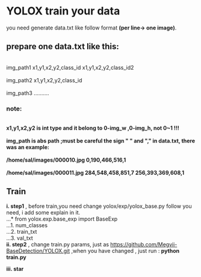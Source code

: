 # YOLOX train your data
you need generate data.txt like follow format **(per line-> one image)**.
## prepare one data.txt like this:<br>
<br>img_path1 x1,y1,x2,y2,class_id x1,y1,x2,y2,class_id2  <br>
<br>img_path2 x1,y1,x2,y2,class_id <br>
<br>img_path3 ..........<br>
### note:<br>
**<br>x1,y1,x2,y2 is int type and it belong to 0-img_w ,0-img_h, not 0~1 !!!<br>
<br>img_path is abs path ;must be careful the sign " " and "," in data.txt, there was an example: <br>
<br>/home/sal/images/000010.jpg 0,190,466,516,1<br>
<br>/home/sal/images/000011.jpg 284,548,458,851,7 256,393,369,608,1<br>**
## Train
**i. step1** , before train,you need change yolox/exp/yolox_base.py follow you need, i add some explain in it.<br>
...* from yolox.exp.base_exp import BaseExp<br>
...1. num_classes<br>
...2. train_txt<br>
...3. val_txt<br>
**ii. step2** , change train.py params, just as https://github.com/Megvii-BaseDetection/YOLOX.git ,when you have changed , just run : **python train.py**

**iii. star**
